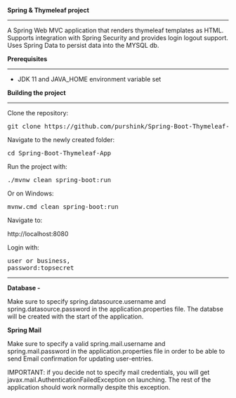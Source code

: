 <b>Spring & Thymeleaf project</b>

* * * * *

A Spring Web MVC application that renders thymeleaf templates as HTML. Supports integration with Spring Security and provides login logout support. Uses Spring Data to persist data into the MYSQL db.

<b>Prerequisites</b>

* * * * *

-   JDK 11 and JAVA_HOME environment variable set



<b>Building the project</b>

* * * * *

Clone the repository:

<pre>git clone https://github.com/purshink/Spring-Boot-Thymeleaf-App </pre>
Navigate to the newly created folder:

<pre>cd Spring-Boot-Thymeleaf-App</pre>

Run the project with:

<pre>./mvnw clean spring-boot:run</pre>

Or on Windows:

<pre>mvnw.cmd clean spring-boot:run</pre>

Navigate to:

http://localhost:8080

Login with: 
<pre>user or business,
password:topsecret</pre>

* * * * *

<b>Database -</b>

Make sure to specify spring.datasource.username and spring.datasource.password in the application.properties file.
The databse will be created with the start of the application. 

<b>Spring Mail</b>

Make sure to specify a valid spring.mail.username and spring.mail.password in the application.properties file in order to be able to send Email confirmation for updating user-entries.

IMPORTANT: if you decide not to specify mail credentials, you will get  javax.mail.AuthenticationFailedException on launching. The rest of the application should work normally despite this exception.
